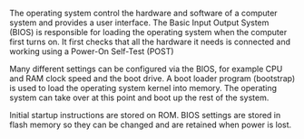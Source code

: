 The operating system control the hardware and software of a computer system and provides a user interface.
The Basic Input Output System (BIOS) is responsible for loading the operating system when the computer first turns on.
It first checks that all the hardware it needs is connected and working using a Power-On Self-Test (POST)

Many different settings can be configured via the BIOS, for example CPU and RAM clock speed and the boot drive.
A boot loader program (bootstrap) is used to load the operating system kernel into memory.
The operating system can take over at this point and boot up the rest of the system.

Initial startup instructions are stored on ROM. BIOS settings are stored in flash memory so they can be changed and are retained when power is lost. 